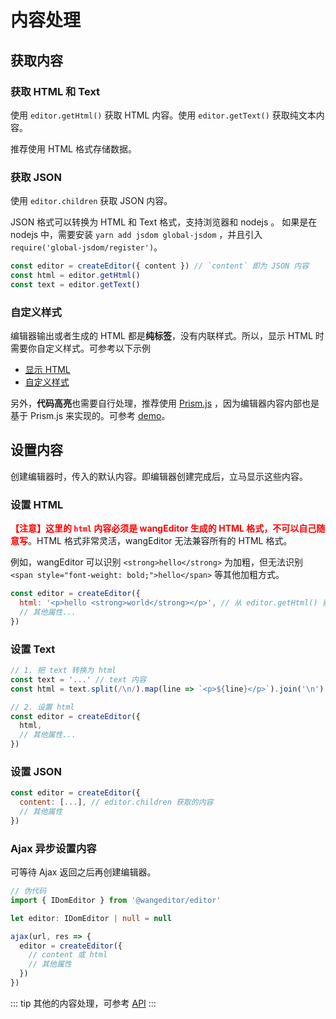 # 内容处理

## 获取内容

### 获取 HTML 和 Text

使用 `editor.getHtml()` 获取 HTML 内容。使用 `editor.getText()` 获取纯文本内容。

推荐使用 HTML 格式存储数据。

### 获取 JSON

使用 `editor.children` 获取 JSON 内容。

JSON 格式可以转换为 HTML 和 Text 格式，支持浏览器和 nodejs 。
如果是在 nodejs 中，需要安装 `yarn add jsdom global-jsdom` ，并且引入 `require('global-jsdom/register')`。

```js
const editor = createEditor({ content }) // `content` 即为 JSON 内容
const html = editor.getHtml()
const text = editor.getText()
```

### 自定义样式

编辑器输出或者生成的 HTML 都是**纯标签**，没有内联样式。所以，显示 HTML 时需要你自定义样式。可参考以下示例
- [显示 HTML](https://www.wangeditor.com/demo/get-html.html)
- [自定义样式](https://www.wangeditor.com/demo/css/view.css)

另外，**代码高亮**也需要自行处理，推荐使用 [Prism.js](https://prismjs.com/) ，因为编辑器内容内部也是基于 Prism.js 来实现的。可参考 [demo](https://www.wangeditor.com/demo/code-highlight.html)。

## 设置内容

创建编辑器时，传入的默认内容。即编辑器创建完成后，立马显示这些内容。

### 设置 HTML

<b style="color: red;">【注意】这里的 `html` 内容必须是 wangEditor 生成的 HTML 格式，不可以自己随意写</b>。HTML 格式非常灵活，wangEditor 无法兼容所有的 HTML 格式。

例如，wangEditor 可以识别 `<strong>hello</strong>` 为加粗，但无法识别 `<span style="font-weight: bold;">hello</span>` 等其他加粗方式。

```js
const editor = createEditor({
  html: '<p>hello <strong>world</strong></p>', // 从 editor.getHtml() 获取的 html 内容
  // 其他属性...
})
```

### 设置 Text

```js
// 1. 把 text 转换为 html
const text = '...' // text 内容
const html = text.split(/\n/).map(line => `<p>${line}</p>`).join('\n')

// 2. 设置 html
const editor = createEditor({
  html,
  // 其他属性...
})
```

### 设置 JSON

```js
const editor = createEditor({
  content: [...], // editor.children 获取的内容
  // 其他属性
})
```

### Ajax 异步设置内容

可等待 Ajax 返回之后再创建编辑器。

```ts
// 伪代码
import { IDomEditor } from '@wangeditor/editor'

let editor: IDomEditor | null = null

ajax(url, res => {
  editor = createEditor({
    // content 或 html
    // 其他属性
  })
})
```

::: tip
其他的内容处理，可参考 [API](./API.html)
:::
